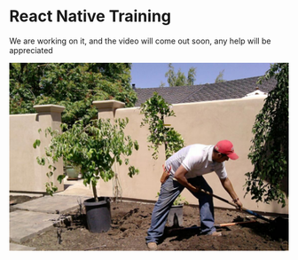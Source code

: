 # React Native Training

We are working on it, and the video will come out soon, any help will be appreciated

![](QQ20160622-1.png)